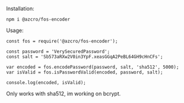 Installation:
```
npm i @azcro/fos-encoder
```

Usage:

```
const fos = require('@azcro/fos-encoder');

const password = 'VerySecuredPassword';
const salt = 'Sb573aRXw2V0in3YpF.xeasGGqA2PeBL64GH9cHnCFs';

var encoded = fos.encodePassword(password, salt, 'sha512', 5000);
var isValid = fos.isPasswordValid(encoded, password, salt);

console.log(encoded, isValid);
```

Only works with sha512, im working on bcrypt.